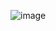 ![image](https://user-images.githubusercontent.com/92051961/189171569-95af6733-704e-454c-bd32-61df5a7ed4d5.png)
